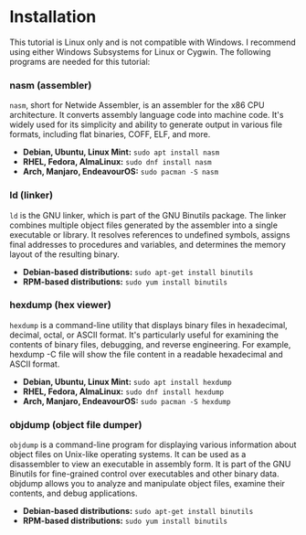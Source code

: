 # Installation
This tutorial is Linux only and is not compatible with Windows. I recommend using either Windows Subsystems for Linux or Cygwin. The following programs are needed for this tutorial:

### nasm (assembler)
`nasm`, short for Netwide Assembler, is an assembler for the x86 CPU architecture. It converts assembly language code into machine code. It's widely used for its simplicity and ability to generate output in various file formats, including flat binaries, COFF, ELF, and more.
* **Debian, Ubuntu, Linux Mint:** `sudo apt install nasm`
* **RHEL, Fedora, AlmaLinux:** `sudo dnf install nasm`
* **Arch, Manjaro, EndeavourOS:** `sudo pacman -S nasm`

### ld (linker)
`ld` is the GNU linker, which is part of the GNU Binutils package. The linker combines multiple object files generated by the assembler into a single executable or library. It resolves references to undefined symbols, assigns final addresses to procedures and variables, and determines the memory layout of the resulting binary.
* **Debian-based distributions:** `sudo apt-get install binutils`
* **RPM-based distributions:** `sudo yum install binutils`

### hexdump (hex viewer)
`hexdump` is a command-line utility that displays binary files in hexadecimal, decimal, octal, or ASCII format. It's particularly useful for examining the contents of binary files, debugging, and reverse engineering. For example, hexdump -C file will show the file content in a readable hexadecimal and ASCII format.
* **Debian, Ubuntu, Linux Mint:** `sudo apt install hexdump`
* **RHEL, Fedora, AlmaLinux:** `sudo dnf install hexdump`
* **Arch, Manjaro, EndeavourOS:** `sudo pacman -S hexdump`

### objdump (object file dumper)
`objdump` is a command-line program for displaying various information about object files on Unix-like operating systems. It can be used as a disassembler to view an executable in assembly form. It is part of the GNU Binutils for fine-grained control over executables and other binary data. objdump allows you to analyze and manipulate object files, examine their contents, and debug applications.
* **Debian-based distributions:** `sudo apt-get install binutils`
* **RPM-based distributions:** `sudo yum install binutils`
